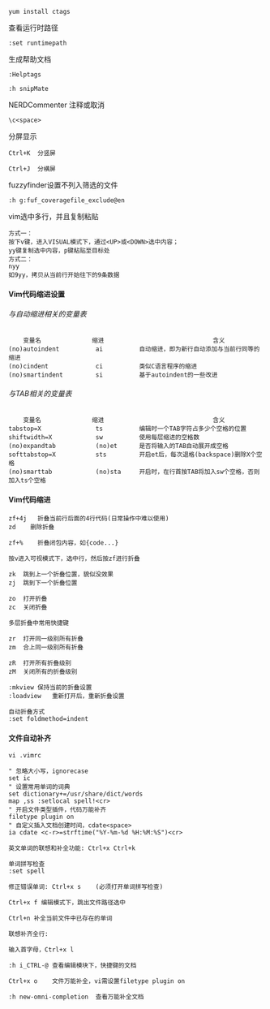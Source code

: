 `yum install ctags`

查看运行时路径

`:set runtimepath`

生成帮助文档

```
:Helptags

:h snipMate
```

NERDCommenter 注释或取消

`\c<space>`

分屏显示

```
Ctrl+K  分竖屏

Ctrl+J  分横屏
```

fuzzyfinder设置不列入筛选的文件

`:h g:fuf_coveragefile_exclude@en`

vim选中多行，并且复制粘贴

```
方式一：
按下v键，进入VISUAL模式下，通过<UP>或<DOWN>选中内容；
yy键复制选中内容，p键粘贴至目标处
方式二：
nyy
如9yy，拷贝从当前行开始往下的9条数据
```

#### Vim代码缩进设置

###### 与自动缩进相关的变量表
```
    变量名              缩进                              含义
(no)autoindent          ai          自动缩进，即为新行自动添加与当前行同等的缩进
(no)cindent             ci          类似C语言程序的缩进
(no)smartindent         si          基于autoindent的一些改进
```

###### 与TAB相关的变量表
```
    变量名              缩进                              含义
tabstop=X               ts          编辑时一个TAB字符占多少个空格的位置
shiftwidth=X            sw          使用每层缩进的空格数
(no)expandtab           (no)et      是否将输入的TAB自动展开成空格
softtabstop=X           sts         开启et后，每次退格(backspace)删除X个空格
(no)smarttab            (no)sta     开启时，在行首按TAB将加入sw个空格，否则加入ts个空格
```

#### Vim代码缩进

```
zf+4j   折叠当前行后面的4行代码(日常操作中难以使用)
zd    删除折叠

zf+%	折叠闭包内容，如{code...}

按v进入可视模式下，选中行，然后按zf进行折叠

zk	跳到上一个折叠位置，貌似没效果
zj	跳到下一个折叠位置

zo	打开折叠
zc	关闭折叠

多层折叠中常用快捷键

zr	打开同一级别所有折叠
zm	合上同一级别所有折叠

zR	打开所有折叠级别
zM	关闭所有的折叠级别

:mkview	保持当前的折叠设置
:loadview	重新打开后，重新折叠设置

自动折叠方式
:set foldmethod=indent
```

#### 文件自动补齐

```
vi .vimrc

" 忽略大小写，ignorecase
set ic
" 设置常用单词的词典
set dictionary+=/usr/share/dict/words
map ,ss :setlocal spell!<cr>
" 开启文件类型插件，代码万能补齐
filetype plugin on
" 自定义插入文档创建时间，cdate<space>
ia cdate <c-r>=strftime("%Y-%m-%d %H:%M:%S")<cr>

英文单词的联想和补全功能: Ctrl+x Ctrl+k

单词拼写检查
:set spell

修正错误单词: Ctrl+x s    (必须打开单词拼写检查)

Ctrl+x f 编辑模式下，跳出文件路径选中

Ctrl+n 补全当前文件中已存在的单词

联想补齐全行:

输入首字母，Ctrl+x l

:h i_CTRL-@	查看编辑模块下，快捷键的文档

Ctrl+x o	文件万能补全，vi需设置filetype plugin on

:h new-omni-completion	查看万能补全文档
```
